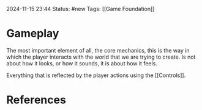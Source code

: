 2024-11-15 23:44
Status: #new 
Tags: [[Game Foundation]]

# Gameplay

The most important element of all, the core mechanics, this is the way in which the player interacts with the world that we are trying to create. Is not about how it looks, or how it sounds, it is about how it feels.

Everything that is reflected by the player actions using the [[Controls]]. 
# References

